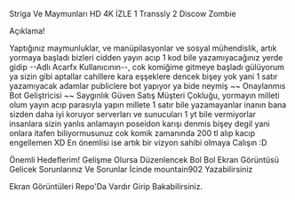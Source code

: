 Striga Ve Maymunları HD 4K İZLE 
1 Transsly
2 Discow Zombie


Açıklama!

Yaptığınız maymunluklar, ve manüpilasyonlar ve sosyal mühendislik, artık yormaya başladı bizleri cidden yayın acıp 1 kod bile yazamıyacağınız yerde gidip --Adlı Acarfx Kullanıcının--, cok komiğime gitmeye başladı gülüyorum ya sizin gibi aptallar cahillere kara eşşeklere dencek bişey yok yani 1 satır yazamıyacak adamlar publiclere bot yapıyor ya bide neymiş ~~ Onaylanmıs Bot Geliştricisi ~~ Saygınlık Güven Satış Müşteri Çokluğu, yormayın milleti olum yayın acıp parasıyla yapın millete 1 satır bile yazamayanlar inanın bana sizden daha iyi koruyor serverları ve sunucuları 1 yt bile vermiyorlar insanlara sizin yanlıs anlamayın poseidon karışı denmis bişey degil yani onlara itafen biliyormusunuz cok komik zamanında 200 tl alıp kacıp engellemen XD
En önemlisi ise artık bir vizyon sahibi olmaya Calışın :D


Önemli Hedeflerim!
Gelişme Olursa Düzenlencek Bol Bol Ekran Görüntüsü Gelicek Sorunlarınız Ve Sorunlar İcinde mountain902 Yazabilirsiniz 




Ekran Görüntüleri Repo'Da Vardır Girip Bakabilirsiniz.




